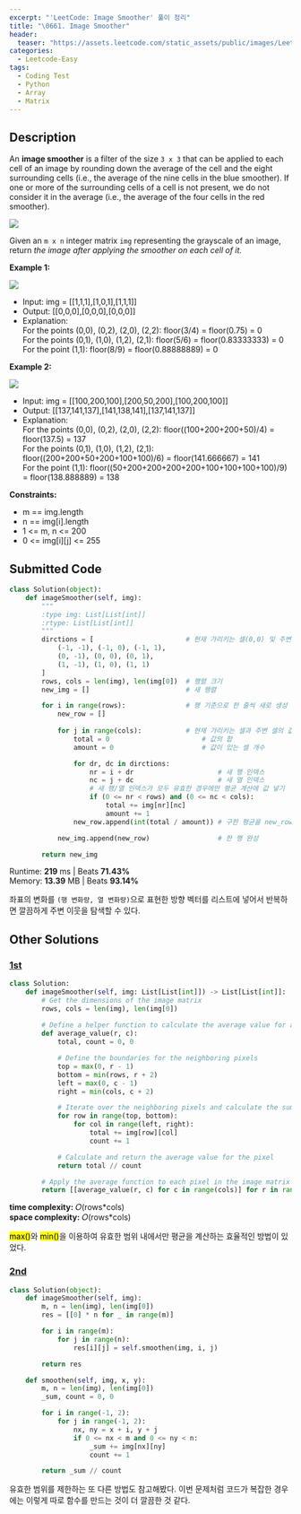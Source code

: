 ```yaml
---
excerpt: "'LeetCode: Image Smoother' 풀이 정리"
title: "\0661. Image Smoother"
header:
  teaser: "https://assets.leetcode.com/static_assets/public/images/LeetCode_Sharing.png"
categories:
  - Leetcode-Easy
tags:
  - Coding Test
  - Python
  - Array
  - Matrix
---
```


## <i class="fa-solid fa-file-lines"></i> Description

An **image smoother** is a filter of the size `3 x 3` that can be applied to each cell of an image by rounding down the average of the cell and the eight surrounding cells (i.e., the average of the nine cells in the blue smoother). If one or more of the surrounding cells of a cell is not present, we do not consider it in the average (i.e., the average of the four cells in the red smoother).

![](https://assets.leetcode.com/uploads/2021/05/03/smoother-grid.jpg)

Given an `m x n` integer matrix `img` representing the grayscale of an image, return *the image after applying the smoother on each cell of it.*

**Example 1:**

![](https://assets.leetcode.com/uploads/2021/05/03/smooth-grid.jpg)
- Input: img = [[1,1,1],[1,0,1],[1,1,1]]
- Output: [[0,0,0],[0,0,0],[0,0,0]]
- Explanation:    
For the points (0,0), (0,2), (2,0), (2,2): floor(3/4) = floor(0.75) = 0   
For the points (0,1), (1,0), (1,2), (2,1): floor(5/6) = floor(0.83333333) = 0   
For the point (1,1): floor(8/9) = floor(0.88888889) = 0

**Example 2:**

![](https://assets.leetcode.com/uploads/2021/05/03/smooth2-grid.jpg)
- Input: img = [[100,200,100],[200,50,200],[100,200,100]]
- Output: [[137,141,137],[141,138,141],[137,141,137]]
- Explanation:    
For the points (0,0), (0,2), (2,0), (2,2): floor((100+200+200+50)/4) = floor(137.5) = 137   
For the points (0,1), (1,0), (1,2), (2,1): floor((200+200+50+200+100+100)/6) = floor(141.666667) = 141   
For the point (1,1): floor((50+200+200+200+200+100+100+100+100)/9) = floor(138.888889) = 138

**Constraints:**

- m == img.length
- n == img[i].length
- 1 <= m, n <= 200
- 0 <= img[i][j] <= 255

## <i class="fa-solid fa-cloud-arrow-up"></i> Submitted Code

```python
class Solution(object):
    def imageSmoother(self, img):
        """
        :type img: List[List[int]]
        :rtype: List[List[int]]
        """
        dirctions = [                       # 현재 가리키는 셀(0,0) 및 주변 셀의 이동 방향
            (-1, -1), (-1, 0), (-1, 1),
            (0, -1), (0, 0), (0, 1),
            (1, -1), (1, 0), (1, 1)
        ]
        rows, cols = len(img), len(img[0])  # 행렬 크기
        new_img = []                        # 새 행렬

        for i in range(rows):               # 행 기준으로 한 줄씩 새로 생성
            new_row = []
                                
            for j in range(cols):           # 현재 가리키는 셀과 주변 셀의 값 평균
                total = 0                       # 값의 합
                amount = 0                      # 값이 있는 셀 개수

                for dr, dc in dirctions:        
                    nr = i + dr                     # 새 행 인덱스
                    nc = j + dc                     # 새 열 인덱스
                    # 새 행/열 인덱스가 모두 유효한 경우에만 평균 계산에 값 넣기
                    if (0 <= nr < rows) and (0 <= nc < cols):
                        total += img[nr][nc]
                        amount += 1
                new_row.append(int(total / amount)) # 구한 평균을 new_row에 넣기

            new_img.append(new_row)                 # 한 행 완성

        return new_img
```
<i class="fa-solid fa-clock"></i> Runtime: **219** ms \| Beats **71.43%**    
<i class="fa-solid fa-memory"></i> Memory: **13.39** MB \| Beats **93.14%**

좌표의 변화를 `(행 변화량, 열 변화량)`으로 표현한 방향 벡터를 리스트에 넣어서 반복하면 깔끔하게 주변 이웃을 탐색할 수 있다.

## <i class="fa-solid fa-flask"></i> Other Solutions

### <a href="https://leetcode.com/problems/image-smoother/solutions/4423391/video-give-me-10-minutes-how-we-think-ab-y3wd/" target="_blank">1st</a>

```python
class Solution:
    def imageSmoother(self, img: List[List[int]]) -> List[List[int]]:
        # Get the dimensions of the image matrix
        rows, cols = len(img), len(img[0])
        
        # Define a helper function to calculate the average value for a pixel
        def average_value(r, c):
            total, count = 0, 0

            # Define the boundaries for the neighboring pixels
            top = max(0, r - 1)
            bottom = min(rows, r + 2)
            left = max(0, c - 1)
            right = min(cols, c + 2)

            # Iterate over the neighboring pixels and calculate the sum and count
            for row in range(top, bottom):
                for col in range(left, right):
                    total += img[row][col]
                    count += 1

            # Calculate and return the average value for the pixel
            return total // count

        # Apply the average function to each pixel in the image matrix
        return [[average_value(r, c) for c in range(cols)] for r in range(rows)]
```
<i class="fa-solid fa-clock"></i> **time complexity:** 𝑂(rows\*cols)     
<i class="fa-solid fa-memory"></i> **space complexity:** 𝑂(rows\*cols)            

<mark>max()</mark>와 <mark>min()</mark>을 이용하여 유효한 범위 내에서만 평균을 계산하는 효율적인 방법이 있었다.

### <a href="https://leetcode.com/problems/image-smoother/solutions/4423344/beats-100-explained-with-video-cjavapyth-qsg0/" target="_blank">2nd</a>

```python
class Solution(object):
    def imageSmoother(self, img):
        m, n = len(img), len(img[0])
        res = [[0] * n for _ in range(m)]

        for i in range(m):
            for j in range(n):
                res[i][j] = self.smoothen(img, i, j)

        return res

    def smoothen(self, img, x, y):
        m, n = len(img), len(img[0])
        _sum, count = 0, 0

        for i in range(-1, 2):
            for j in range(-1, 2):
                nx, ny = x + i, y + j
                if 0 <= nx < m and 0 <= ny < n:
                    _sum += img[nx][ny]
                    count += 1

        return _sum // count
```
유효한 범위를 제한하는 또 다른 방법도 참고해봤다. 이번 문제처럼 코드가 복잡한 경우에는 이렇게 따로 함수를 만드는 것이 더 깔끔한 것 같다.